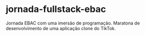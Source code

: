 # jornada-fullstack-ebac
Jornada EBAC com uma imersão de programação. Maratona de desenvolvimento de uma aplicação clone do TikTok.
